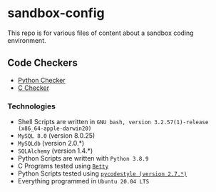 # sandbox-config
This repo is for various files of content about a sandbox coding environment.

## Code Checkers
- [Python Checker](https://github.com/PyCQA/pycodestyle)
- [C Checker](https://github.com/hs-hq/Betty)

### Technologies
* Shell Scripts are written in `GNU bash, version 3.2.57(1)-release (x86_64-apple-darwin20)`
* `MySQL 8.0` (version 8.0.25)
* `MySQLdb` (version 2.0.*)
* `SQLAlchemy` (version 1.4.*)
* Python Scripts are written with `Python 3.8.9`
* C Programs tested using [`Betty`](https://github.com/hs-hq/Betty)
* Python Scripts tested using [`pycodestyle (version 2.7.*)`](https://github.com/PyCQA/pycodestyle)
* Everything programmed in `Ubuntu 20.04 LTS`
